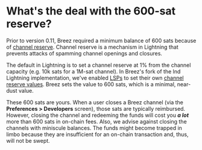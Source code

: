 # What's the deal with the 600-sat reserve?

Prior to version 0.11, Breez required a minimum balance of 600 sats because of [channel reserve](https://link.medium.com/W2dwNuc583). Channel reserve is a mechanism in Lightning that prevents attacks of spamming channel openings and closures.

The default in Lightning is to set a channel reserve at 1% from the channel capacity (e.g. 10k sats for a 1M-sat channel). In Breez's fork of the lnd Lightning implementation, we've enabled [LSPs](https://medium.com/breez-technology/introducing-lightning-service-providers-fe9fb1665d5f) to set their own [channel reserve values](https://github.com/lightningnetwork/lnd/pull/2708). Breez sets the value to 600 sats, which is a minimal, near-dust value.

These 600 sats are yours. When a user closes a Breez channel (via the **Preferences > Developers** screen), those sats are typically reimbursed. However, closing the channel and redeeming the funds will cost you **_a lot_** more than 600 sats in on-chain fees. Also, we advise against closing the channels with miniscule balances. The funds might become trapped in limbo because they are insufficient for an on-chain transaction and, thus, will not be swept. 
